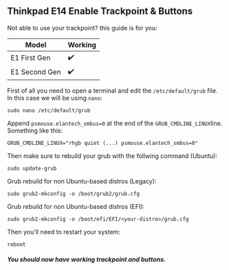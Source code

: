 ## Thinkpad E14 Enable Trackpoint & Buttons

Not able to use your trackpoint? this guide is for you:


| Model         | Working             |
|---------------|---------------------|
| E1 First Gen  | :heavy_check_mark:  |
| E1 Second Gen | :heavy_check_mark:  |


First of all you need to open a terminal and edit the `/etc/default/grub` file. In this case we will be using `nano`:

`sudo nano /etc/default/grub`

Append `psmouse.elantech_smbus=0` at the end of the `GRUB_CMDLINE_LINUX`line. Something like this:

`GRUB_CMDLINE_LINUX="rhgb quiet (...) psmouse.elantech_smbus=0"`

Then make sure to rebuild your grub with the follwing command (Ubuntu):

`sudo update-grub`

Grub rebuild for non Ubuntu-based distros (Legacy):

`sudo grub2-mkconfig -o /boot/grub2/grub.cfg`

Grub rebuild for non Ubuntu-based distros (EFI):

`sudo grub2-mkconfig -o /boot/efi/EFI/<your-distro>/grub.cfg`

Then you'll need to restart your system:

`reboot`

##### You should now have working trackpoint and buttons.
